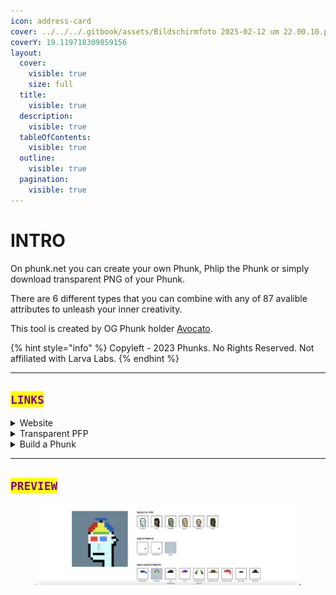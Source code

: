 ```yaml
---
icon: address-card
cover: ../../../.gitbook/assets/Bildschirmfoto 2025-02-12 um 22.00.10.png
coverY: 19.119718309859156
layout:
  cover:
    visible: true
    size: full
  title:
    visible: true
  description:
    visible: true
  tableOfContents:
    visible: true
  outline:
    visible: true
  pagination:
    visible: true
---
```


# INTRO

On phunk.net you can create your own Phunk, Phlip the Phunk or simply download transparent PNG of your Phunk.&#x20;

There are 6 different types that you can combine with any of 87 avalible attributes to unleash your inner creativity.&#x20;

This tool is created by OG Phunk holder [Avocato](https://x.com/0xAvocato).

{% hint style="info" %}
Copyleft - 2023 Phunks. No Rights Reserved. Not affiliated with Larva Labs.
{% endhint %}

***

## <mark style="color:purple;">`LINKS`</mark>

<details>

<summary>Website</summary>

[https://phunks.net](https://phunks.net/)

</details>

<details>

<summary>Transparent PFP</summary>

[https://phunks.net/pfp](https://phunks.net/pfp)

</details>

<details>

<summary>Build a Phunk</summary>

[https://phunks.net/build](https://phunks.net/build)

</details>

***

## <mark style="color:purple;">`PREVIEW`</mark>

<figure><img src="../../../.gitbook/assets/Bildschirmfoto 2025-02-12 um 21.57.04.png" alt=""><figcaption></figcaption></figure>
